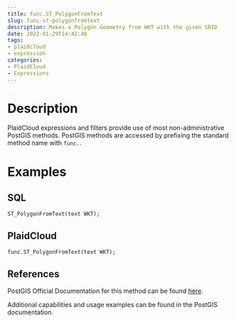 ```yaml
---
title: func.ST_PolygonFromText
slug: func-st-polygonfromtext
description: Makes a Polygon Geometry from WKT with the given SRID
date: 2022-01-29T14:42:48
tags:
- plaidcloud
- expression
categories:
- PlaidCloud
- Expressions
---
```



# Description


PlaidCloud expressions and filters provide use of most non-administrative PostGIS methods. PostGIS methods are accessed by prefixing the standard method name with `func.`.



# Examples


## SQL



```
ST_PolygonFromText(text WKT);
```


## PlaidCloud



```
func.ST_PolygonFromText(text WKT);
```


## References


PostGIS Official Documentation for this method can be found [here](https://postgis.net/docs/manual-3.1/ST_PolygonFromText.html).



Additional capabilities and usage examples can be found in the PostGIS documentation.

